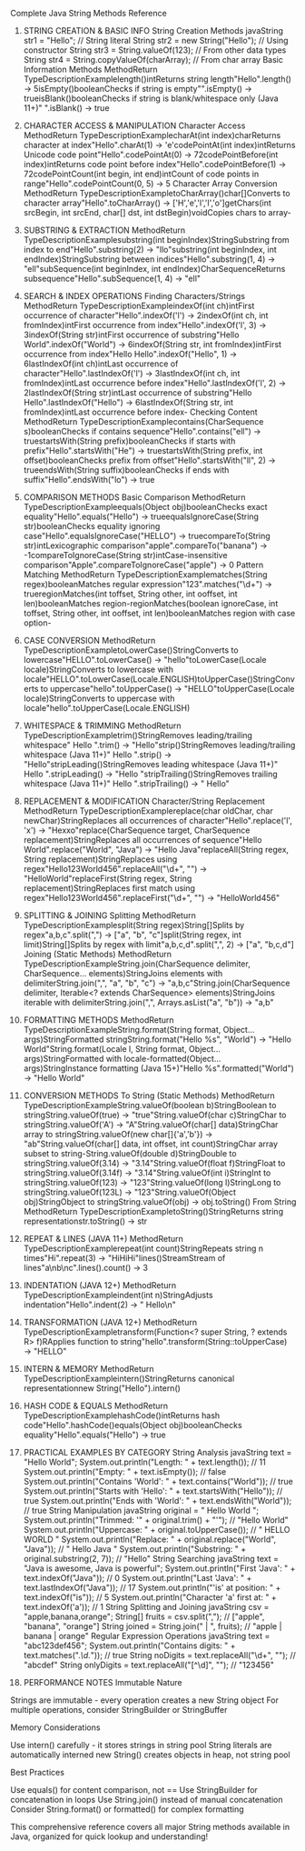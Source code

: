 Complete Java String Methods Reference
1. STRING CREATION & BASIC INFO
   String Creation Methods
   javaString str1 = "Hello";           // String literal
   String str2 = new String("Hello"); // Using constructor
   String str3 = String.valueOf(123); // From other data types
   String str4 = String.copyValueOf(charArray); // From char array
   Basic Information Methods
   MethodReturn TypeDescriptionExamplelength()intReturns string length"Hello".length() → 5isEmpty()booleanChecks if string is empty"".isEmpty() → trueisBlank()booleanChecks if string is blank/whitespace only (Java 11+)"  ".isBlank() → true

2. CHARACTER ACCESS & MANIPULATION
   Character Access
   MethodReturn TypeDescriptionExamplecharAt(int index)charReturns character at index"Hello".charAt(1) → 'e'codePointAt(int index)intReturns Unicode code point"Hello".codePointAt(0) → 72codePointBefore(int index)intReturns code point before index"Hello".codePointBefore(1) → 72codePointCount(int begin, int end)intCount of code points in range"Hello".codePointCount(0, 5) → 5
   Character Array Conversion
   MethodReturn TypeDescriptionExampletoCharArray()char[]Converts to character array"Hello".toCharArray() → ['H','e','l','l','o']getChars(int srcBegin, int srcEnd, char[] dst, int dstBegin)voidCopies chars to array-

3. SUBSTRING & EXTRACTION
   MethodReturn TypeDescriptionExamplesubstring(int beginIndex)StringSubstring from index to end"Hello".substring(2) → "llo"substring(int beginIndex, int endIndex)StringSubstring between indices"Hello".substring(1, 4) → "ell"subSequence(int beginIndex, int endIndex)CharSequenceReturns subsequence"Hello".subSequence(1, 4) → "ell"

4. SEARCH & INDEX OPERATIONS
   Finding Characters/Strings
   MethodReturn TypeDescriptionExampleindexOf(int ch)intFirst occurrence of character"Hello".indexOf('l') → 2indexOf(int ch, int fromIndex)intFirst occurrence from index"Hello".indexOf('l', 3) → 3indexOf(String str)intFirst occurrence of substring"Hello World".indexOf("World") → 6indexOf(String str, int fromIndex)intFirst occurrence from index"Hello Hello".indexOf("Hello", 1) → 6lastIndexOf(int ch)intLast occurrence of character"Hello".lastIndexOf('l') → 3lastIndexOf(int ch, int fromIndex)intLast occurrence before index"Hello".lastIndexOf('l', 2) → 2lastIndexOf(String str)intLast occurrence of substring"Hello Hello".lastIndexOf("Hello") → 6lastIndexOf(String str, int fromIndex)intLast occurrence before index-
   Checking Content
   MethodReturn TypeDescriptionExamplecontains(CharSequence s)booleanChecks if contains sequence"Hello".contains("ell") → truestartsWith(String prefix)booleanChecks if starts with prefix"Hello".startsWith("He") → truestartsWith(String prefix, int offset)booleanChecks prefix from offset"Hello".startsWith("ll", 2) → trueendsWith(String suffix)booleanChecks if ends with suffix"Hello".endsWith("lo") → true

5. COMPARISON METHODS
   Basic Comparison
   MethodReturn TypeDescriptionExampleequals(Object obj)booleanChecks exact equality"Hello".equals("Hello") → trueequalsIgnoreCase(String str)booleanChecks equality ignoring case"Hello".equalsIgnoreCase("HELLO") → truecompareTo(String str)intLexicographic comparison"apple".compareTo("banana") → -1compareToIgnoreCase(String str)intCase-insensitive comparison"Apple".compareToIgnoreCase("apple") → 0
   Pattern Matching
   MethodReturn TypeDescriptionExamplematches(String regex)booleanMatches regular expression"123".matches("\\d+") → trueregionMatches(int toffset, String other, int ooffset, int len)booleanMatches region-regionMatches(boolean ignoreCase, int toffset, String other, int ooffset, int len)booleanMatches region with case option-

6. CASE CONVERSION
   MethodReturn TypeDescriptionExampletoLowerCase()StringConverts to lowercase"HELLO".toLowerCase() → "hello"toLowerCase(Locale locale)StringConverts to lowercase with locale"HELLO".toLowerCase(Locale.ENGLISH)toUpperCase()StringConverts to uppercase"hello".toUpperCase() → "HELLO"toUpperCase(Locale locale)StringConverts to uppercase with locale"hello".toUpperCase(Locale.ENGLISH)

7. WHITESPACE & TRIMMING
   MethodReturn TypeDescriptionExampletrim()StringRemoves leading/trailing whitespace"  Hello  ".trim() → "Hello"strip()StringRemoves leading/trailing whitespace (Java 11+)"  Hello  ".strip() → "Hello"stripLeading()StringRemoves leading whitespace (Java 11+)"  Hello  ".stripLeading() → "Hello  "stripTrailing()StringRemoves trailing whitespace (Java 11+)"  Hello  ".stripTrailing() → "  Hello"

8. REPLACEMENT & MODIFICATION
   Character/String Replacement
   MethodReturn TypeDescriptionExamplereplace(char oldChar, char newChar)StringReplaces all occurrences of character"Hello".replace('l', 'x') → "Hexxo"replace(CharSequence target, CharSequence replacement)StringReplaces all occurrences of sequence"Hello World".replace("World", "Java") → "Hello Java"replaceAll(String regex, String replacement)StringReplaces using regex"Hello123World456".replaceAll("\\d+", "") → "HelloWorld"replaceFirst(String regex, String replacement)StringReplaces first match using regex"Hello123World456".replaceFirst("\\d+", "") → "HelloWorld456"

9. SPLITTING & JOINING
   Splitting
   MethodReturn TypeDescriptionExamplesplit(String regex)String[]Splits by regex"a,b,c".split(",") → ["a", "b", "c"]split(String regex, int limit)String[]Splits by regex with limit"a,b,c,d".split(",", 2) → ["a", "b,c,d"]
   Joining (Static Methods)
   MethodReturn TypeDescriptionExampleString.join(CharSequence delimiter, CharSequence... elements)StringJoins elements with delimiterString.join(",", "a", "b", "c") → "a,b,c"String.join(CharSequence delimiter, Iterable<? extends CharSequence> elements)StringJoins iterable with delimiterString.join(",", Arrays.asList("a", "b")) → "a,b"

10. FORMATTING METHODS
    MethodReturn TypeDescriptionExampleString.format(String format, Object... args)StringFormatted stringString.format("Hello %s", "World") → "Hello World"String.format(Locale l, String format, Object... args)StringFormatted with locale-formatted(Object... args)StringInstance formatting (Java 15+)"Hello %s".formatted("World") → "Hello World"

11. CONVERSION METHODS
    To String (Static Methods)
    MethodReturn TypeDescriptionExampleString.valueOf(boolean b)StringBoolean to stringString.valueOf(true) → "true"String.valueOf(char c)StringChar to stringString.valueOf('A') → "A"String.valueOf(char[] data)StringChar array to stringString.valueOf(new char[]{'a','b'}) → "ab"String.valueOf(char[] data, int offset, int count)StringChar array subset to string-String.valueOf(double d)StringDouble to stringString.valueOf(3.14) → "3.14"String.valueOf(float f)StringFloat to stringString.valueOf(3.14f) → "3.14"String.valueOf(int i)StringInt to stringString.valueOf(123) → "123"String.valueOf(long l)StringLong to stringString.valueOf(123L) → "123"String.valueOf(Object obj)StringObject to stringString.valueOf(obj) → obj.toString()
    From String
    MethodReturn TypeDescriptionExampletoString()StringReturns string representationstr.toString() → str

12. REPEAT & LINES (JAVA 11+)
    MethodReturn TypeDescriptionExamplerepeat(int count)StringRepeats string n times"Hi".repeat(3) → "HiHiHi"lines()Stream<String>Stream of lines"a\nb\nc".lines().count() → 3

13. INDENTATION (JAVA 12+)
    MethodReturn TypeDescriptionExampleindent(int n)StringAdjusts indentation"Hello".indent(2) → "  Hello\n"

14. TRANSFORMATION (JAVA 12+)
    MethodReturn TypeDescriptionExampletransform(Function<? super String, ? extends R> f)RApplies function to string"hello".transform(String::toUpperCase) → "HELLO"

15. INTERN & MEMORY
    MethodReturn TypeDescriptionExampleintern()StringReturns canonical representationnew String("Hello").intern()

16. HASH CODE & EQUALS
    MethodReturn TypeDescriptionExamplehashCode()intReturns hash code"Hello".hashCode()equals(Object obj)booleanChecks equality"Hello".equals("Hello") → true

17. PRACTICAL EXAMPLES BY CATEGORY
    String Analysis
    javaString text = "Hello World";
    System.out.println("Length: " + text.length());           // 11
    System.out.println("Empty: " + text.isEmpty());           // false
    System.out.println("Contains 'World': " + text.contains("World")); // true
    System.out.println("Starts with 'Hello': " + text.startsWith("Hello")); // true
    System.out.println("Ends with 'World': " + text.endsWith("World"));     // true
    String Manipulation
    javaString original = "  Hello World  ";
    System.out.println("Trimmed: '" + original.trim() + "'");              // "Hello World"
    System.out.println("Uppercase: " + original.toUpperCase());            // "  HELLO WORLD  "
    System.out.println("Replace: " + original.replace("World", "Java"));   // "  Hello Java  "
    System.out.println("Substring: " + original.substring(2, 7));          // "Hello"
    String Searching
    javaString text = "Java is awesome, Java is powerful";
    System.out.println("First 'Java': " + text.indexOf("Java"));           // 0
    System.out.println("Last 'Java': " + text.lastIndexOf("Java"));        // 17
    System.out.println("'is' at position: " + text.indexOf("is"));         // 5
    System.out.println("Character 'a' first at: " + text.indexOf('a'));    // 1
    String Splitting and Joining
    javaString csv = "apple,banana,orange";
    String[] fruits = csv.split(",");                    // ["apple", "banana", "orange"]
    String joined = String.join(" | ", fruits);          // "apple | banana | orange"
    Regular Expression Operations
    javaString text = "abc123def456";
    System.out.println("Contains digits: " + text.matches(".*\\d.*"));      // true
    String noDigits = text.replaceAll("\\d+", "");                         // "abcdef"
    String onlyDigits = text.replaceAll("[^\\d]", "");                     // "123456"

18. PERFORMANCE NOTES
    Immutable Nature

Strings are immutable - every operation creates a new String object
For multiple operations, consider StringBuilder or StringBuffer

Memory Considerations

Use intern() carefully - it stores strings in string pool
String literals are automatically interned
new String() creates objects in heap, not string pool

Best Practices

Use equals() for content comparison, not ==
Use StringBuilder for concatenation in loops
Use String.join() instead of manual concatenation
Consider String.format() or formatted() for complex formatting

This comprehensive reference covers all major String methods available in Java, organized for quick lookup and understanding!